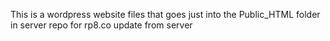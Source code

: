 This is a wordpress website files
that goes just into the Public_HTML folder in server
repo for rp8.co
update from server
